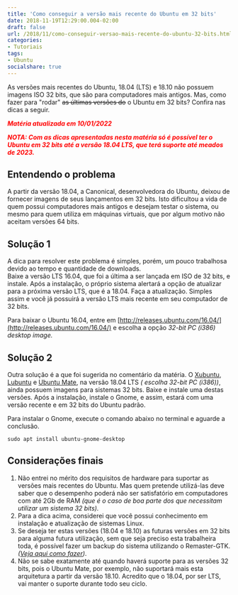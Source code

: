 ```yaml
---
title: 'Como conseguir a versão mais recente do Ubuntu em 32 bits'
date: 2018-11-19T12:29:00.004-02:00
draft: false
url: /2018/11/como-conseguir-versao-mais-recente-do-ubuntu-32-bits.html
categories: 
- Tutoriais
tags:
- Ubuntu
socialshare: true
---
```


As versões mais recentes do Ubuntu, 18.04 (LTS) e 18.10 não possuem imagens ISO 32 bits, que são para computadores mais antigos. Mas, como fazer para "rodar" ~~as últimas versões do~~ o Ubuntu em 32 bits? 
Confira nas dicas a seguir. 

<!--more-->

<b><i><font color="red">
_Matéria atualizada em 10/01/2022_

NOTA: Com as dicas apresentadas nesta matéria só é possível ter o Ubuntu em 32 bits até a versão 18.04 LTS, que terá suporte até meados de 2023.</font></i></b>

## Entendendo o problema

  
A partir da versão 18.04, a Canonical, desenvolvedora do Ubuntu, deixou de fornecer imagens de seus lançamentos em 32 bits. Isto dificultou a vida de quem possui computadores mais antigos e desejam testar o sistema, ou mesmo para quem utiliza em máquinas virtuais, que por algum motivo não aceitam versões 64 bits.  
  
## Solução 1

A dica para resolver este problema é simples, porém, um pouco trabalhosa devido ao tempo e quantidade de downloads.  
Baixe a versão LTS 16.04, que foi a última a ser lançada em ISO de 32 bits, e instale. Após a instalação, o próprio sistema alertará a opção de atualizar para a próxima versão LTS, que é a 18.04. Faça a atualização. Simples assim e você já possuirá a versão LTS mais recente em seu computador de 32 bits.  

Para baixar o Ubuntu 16.04, entre em [http://releases.ubuntu.com/16.04/](http://releases.ubuntu.com/16.04/) e escolha a opção _32-bit PC (i386) desktop image._

## Solução 2
  
Outra solução é a que foi sugerida no comentário da matéria. O [Xubuntu](https://cdimage.ubuntu.com/xubuntu/releases/18.04/release/), [Lubuntu](https://cdimage.ubuntu.com/lubuntu/releases/18.04/release/) e [Ubuntu Mate](https://cdimage.ubuntu.com/ubuntu-mate/releases/18.04/release/), na versão 18.04 LTS _( escolha 32-bit PC (i386))_, ainda possuem imagens para sistemas 32 bits. Baixe e instale uma destas versões.
Após a instalação, instale o Gnome, e assim, estará com uma versão recente e em 32 bits do Ubuntu padrão.

Para instalar o Gnome, execute o comando abaixo no terminal e aguarde a conclusão.

`sudo apt install ubuntu-gnome-desktop`

## Considerações finais

1. Não entrei no mérito dos requisitos de hardware para suportar as versões mais recentes do Ubuntu. Mas quem pretende utilizá-las deve saber que o desempenho poderá não ser satisfatório em computadores com até 2Gb de RAM _(que é o caso de boa parte dos que necessitam utilizar um sistema 32 bits)._  
1. Para a dica acima, considerei que você possui conhecimento em instalação e atualização de sistemas Linux.  
3. Se deseja ter estas versões (18.04 e 18.10) as futuras versões em 32 bits para alguma futura utilização, sem que seja preciso esta trabalheira toda, é possível fazer um backup do sistema utilizando o Remaster-GTK. _([Veja aqui como fazer](https://info.wsouza.com.br/2018/07/backup-com-remaster-gtk.html))_.  
4. Não se sabe exatamente até quando haverá suporte para as versões 32 bits, pois o Ubuntu Mate, por exemplo, não suportará mais esta arquitetura a partir da versão 18.10. Acredito que o 18.04, por ser LTS, vai manter o suporte durante todo seu ciclo.
